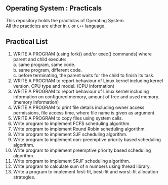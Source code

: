 ## Operating System : Practicals
This repository holds the practiclas of Operating System.<br />
All the practicles are either in ```C``` or ```C++``` language.
  
## Practical List  
1. WRITE  A  PROGRAM  (using  fork() and/or exec()  commands)  where  parent  and  child  execute:   
  a. same program, same code.   
  b. same program, different code.  
  c. before terminating, the parent waits for the child to finish its task.  
2. WRITE  A  PROGRAM  to  report  behaviour  of  Linux  kernel  including  kernel  version,  CPU  type and model. (CPU information)  
3. WRITE  A  PROGRAM  to  report  behaviour  of  Linux  kernel  including  information  on configured memory, amount of free and used memory. (memory information)    
4. WRITE  A  PROGRAM  to  print  file  details  including  owner  access  permissions,  file  access  time, where file name is given as argument.   
5. WRITE A PROGRAM to copy files using system calls.   
6. Write program to implement FCFS scheduling algorithm.   
7. Write program to implement Round Robin scheduling algorithm.  
8. Write program to implement SJF scheduling algorithm.   
9. Write program to implement non-preemptive priority based scheduling algorithm.  
10. Write program to implement preemptive priority based scheduling algorithm.  
11. Write program to implement SRJF scheduling algorithm.  
12. Write program to calculate sum of n numbers using thread library.  
13. Write a program to implement first-fit, best-fit and worst-fit allocation strategies.
